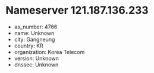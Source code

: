 # Nameserver 121.187.136.233

* as_number: 4766
* name: Unknown
* city: Gangneung
* country: KR
* organization: Korea Telecom
* version: Unknown
* dnssec: Unknown
